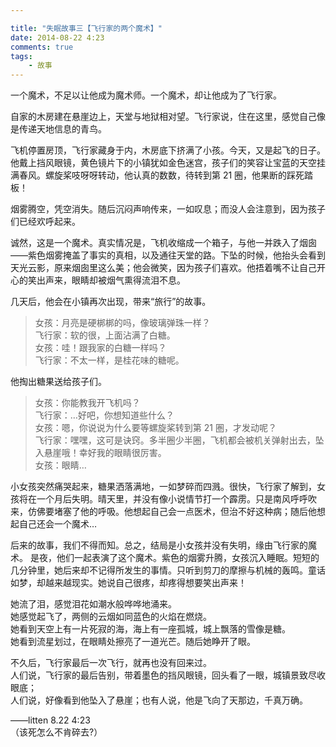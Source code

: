 ```yaml
---

title: "失眠故事三【飞行家的两个魔术】"
date: 2014-08-22 4:23
comments: true
tags: 
	- 故事
---
```


一个魔术，不足以让他成为魔术师。一个魔术，却让他成为了飞行家。

自家的木房建在悬崖边上，天堂与地狱相对望。飞行家说，住在这里，感觉自己像是传递天地信息的青鸟。

<!-- more -->

飞机停置房顶，飞行家藏身于内，木房底下挤满了小孩。今天，又是起飞的日子。他戴上挡风眼镜，黄色镜片下的小镇犹如金色迷宫，孩子们的笑容让宝蓝的天空挂满春风。螺旋桨吱呀呀转动，他认真的数数，待转到第 21 圈，他果断的踩死踏板！

烟雾腾空，凭空消失。随后沉闷声响传来，一如叹息；而没人会注意到，因为孩子们已经欢呼起来。

诚然，这是一个魔术。真实情况是，飞机收缩成一个箱子，与他一并跌入了烟囱——紫色烟雾掩盖了事实的真相，以及通往天堂的路。下坠的时候，他抬头会看到天光云影，原来烟囱里这么美；他会微笑，因为孩子们喜欢。他捂着嘴不让自己开心的笑出声来，眼睛却被烟气熏得流泪不息。

几天后，他会在小镇再次出现，带来“旅行”的故事。

> 女孩：月亮是硬梆梆的吗，像玻璃弹珠一样？  
> 飞行家：软的很，上面沾满了白糖。  
> 女孩：哇！跟我家的白糖一样吗？  
> 飞行家：不太一样，是桂花味的糖呢。

他掏出糖果送给孩子们。

> 女孩：你能教我开飞机吗？  
> 飞行家：…好吧，你想知道些什么？  
> 女孩：嗯，你说说为什么要等螺旋桨转到第 21 圏，才发动呢？  
> 飞行家：嘿嘿，这可是诀窍。多半圈少半圈，飞机都会被机关弹射出去，坠入悬崖哦！幸好我的眼睛很厉害。  
> 女孩：眼睛…

小女孩突然痛哭起来，糖果洒落满地，一如梦碎而四溅。很快，飞行家了解到，女孩将在一个月后失明。晴天里，并没有像小说情节打一个霹雳。只是南风呼呼吹来，仿佛要堵塞了他的呼吸。他想起自己会一点医术，但治不好这种病；随后他想起自己还会一个魔术…

后来的故事，我们不得而知。总之，结局是小女孩并没有失明，缘由飞行家的魔术。
是夜，他们一起表演了这个魔术。紫色的烟雾升腾，女孩沉入睡眠。短短的几分钟里，她后来却不记得所发生的事情。只听到剪刀的摩擦与机械的轰鸣。童话如梦，却越来越现实。她说自己很疼，却疼得想要笑出声来！

她流了泪，感觉泪花如潮水般哗哗地涌来。  
她感觉起飞了，两侧的云烟如同蓝色的火焰在燃烧。  
她看到天空上有一片死寂的海，海上有一座孤城，城上飘落的雪像是糖。  
她看到流星划过，在眼睛处擦亮了一道光芒。随后她睁开了眼。

不久后，飞行家最后一次飞行，就再也没有回来过。  
人们说，飞行家的最后告别，带着墨色的挡风眼镜，回头看了一眼，城镇景致尽收眼底；  
人们说，好像看到他坠入了悬崖；也有人说，他是飞向了天那边，千真万确。

——litten 8.22 4:23  
（该死怎么不肯碎去?）
